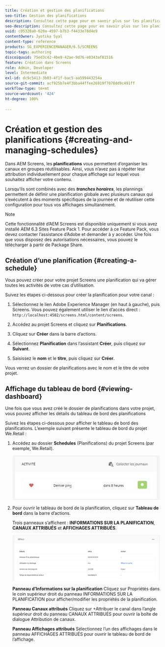 ```yaml
---
title: Création et gestion des planifications
seo-title: Gestion des planifications
description: Consultez cette page pour en savoir plus sur les planifications, qui vous permettent d’organiser les canaux en groupes réutilisables, pour éviter d’avoir à attribuer individuellement chaque affichage sur lequel vous souhaitez afficher votre contenu.
seo-description: Consultez cette page pour en savoir plus sur les planifications, qui vous permettent d’organiser les canaux en groupes réutilisables, pour éviter d’avoir à attribuer individuellement chaque affichage sur lequel vous souhaitez afficher votre contenu.
uuid: c05328a0-620a-4597-b7b3-f4433e78d4e9
contentOwner: Jyotika Syal
content-type: reference
products: SG_EXPERIENCEMANAGER/6.5/SCREENS
topic-tags: authoring
discoiquuid: 75ed3c42-4be9-42ae-9d76-e0343af81516
feature: Création dans Screens
role: Admin, Developer
level: Intermediate
exl-id: dc9c5413-3b03-4f1f-bac5-aa599443254a
source-git-commit: acf925b7e4f3bba44ffee26919f7078dd9c491ff
workflow-type: tm+mt
source-wordcount: '424'
ht-degree: 100%

---
```


# Création et gestion des planifications {#creating-and-managing-schedules}

Dans AEM Screens, les **planifications** vous permettent d’organiser les canaux en groupes réutilisables. Ainsi, vous n’avez pas à répéter leur attribution individuellement pour chaque affichage sur lequel vous souhaitez afficher votre contenu.

Lorsqu’ils sont combinés avec des ***tranches horaires***, les plannings permettent de définir une planification globale avec plusieurs canaux qui s’exécutent à des moments spécifiques de la journée et de réutiliser cette configuration pour tous vos affichages simultanément.

>[!NOTE]
>
>Cette fonctionnalité d’AEM Screens est disponible uniquement si vous avez installé AEM 6.3 Sites Feature Pack 1. Pour accéder à ce Feature Pack, vous devez contacter l’assistance d’Adobe et demander à y accéder. Une fois que vous disposez des autorisations nécessaires, vous pouvez le télécharger à partir de Package Share.

## Création d’une planification {#creating-a-schedule}

Vous pouvez créer pour votre projet Screens une planification qui va gérer toutes les activités de votre cas d’utilisation.

Suivez les étapes ci-dessous pour créer la planification pour votre canal :

1. Sélectionnez le lien Adobe Experience Manager (en haut à gauche), puis Screens. Vous pouvez également utiliser le lien d’accès direct : `http://localhost:4502/screens.html/content/screens`.
1. Accédez au projet Screens et cliquez sur **Planifications**.
1. Cliquez sur **Créer** dans la barre d’actions.
1. Sélectionnez **Planification** dans l’assistant **Créer**, puis cliquez sur **Suivant**.

1. Saisissez le **nom** et le **titre**, puis cliquez sur **Créer**.

Vous verrez un dossier de planifications avec le nom et le titre de votre projet.


## Affichage du tableau de bord {#viewing-dashboard}

Une fois que vous avez créé le dossier de planifications dans votre projet, vous pouvez afficher les détails du tableau de bord des planifications

Suivez les étapes ci-dessous pour afficher le tableau de bord des planifications. L’exemple suivant présente le tableau de bord du projet We.Retail :

1. Accédez au dossier **Schedules** (Planifications) du projet Screens (par exemple, We.Retail).

   ![chlimage_1](assets/chlimage_1.png)

1. Pour ouvrir le tableau de bord de la planification, cliquez sur **Tableau de bord** dans la barre d’actions.

   Trois panneaux s’affichent : **INFORMATIONS SUR LA PLANIFICATION**, **CANAUX ATTRIBUÉS** et **AFFICHAGES ATTRIBUÉS**.

   ![chlimage_1-1](assets/chlimage_1-1.png)

   **Panneau d’Informations sur la planification** Cliquez sur Propriétés dans le coin supérieur droit du panneau INFORMATIONS SUR LA PLANIFICATION pour afficher/modifier les propriétés de la planification.

   **Panneau Canaux attribués** Cliquez sur +Attribuer le canal dans l’angle supérieur droit du panneau CANAUX ATTRIBUÉS pour ouvrir la boîte de dialogue Attribution de canaux.

   **Panneau Affichages attribués** Sélectionnez l’un des affichages dans le panneau AFFICHAGES ATTRIBUÉS pour ouvrir le tableau de bord de l’affichage.
